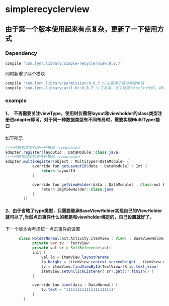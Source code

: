 # simplerecyclerview
## 由于第一个版本使用起来有点复杂，更新了一下使用方式

### Dependency
```gradle
compile 'com.lynn.library:simple-recyclerview:0.0.7'
```

同时新增了两个模块
```gradle
compile 'com.lynn.library:permission:0.0.7'//主要用于临时权限申请
compile 'com.lynn.library:util-kt:0.0.7'//工具类，该工具类为kotlin代码，非kotlin代码无法使用
```

### example
#### 1、  不再需要关注viewType，使用时仅需将layout和viewholder的class类型注册进adapter即可，对于同一种数据类型有不同布局时，需要实现MultiTyper接口
如下所示
```Java
//一种数据类型对应一种布局／viewholder
adapter.register(layoutId , DataModule::class.java)
//一种数据类型对应多种布局／viewholder
adapter.multiRegister(object : MultiTyper<DataModule> {
            override fun getLayoutId(data : DataModule) : Int {
                return layoutId
            }

            override fun getViewHolder(data : DataModule) : Class<out BaseViewHolder<DataModule>> {
                return ImgViewHolder::class.java
            }
        })
```

#### 2、由于省略了type类型，只需要继承BaseViewHolder实现自己的ViewHolder就可以了,当然点击事件什么的都是和viewholder绑定的，自己设置就好了，
下一个版本会考虑统一点击事件的设置
```Java
      class HolderNormal(act:Activity,itemView : View) : BaseViewHolder<DataNormal>(itemView) {
            private var tv : TextView
            private val sr = SoftReference(act)
            init {
                val lp = itemView.layoutParams
                lp.height = (itemView.context.screenHeight - itemView.context.statusBarHeight) / 3
                tv = itemView.findViewById<TextView>(R.id.text_view)
                itemView.setOnClickListener{ sr?.get()?.finish() }
            }

            override fun bind(data : DataNormal) {
                tv.text = "111111111111111111111"
            }
        }
```
